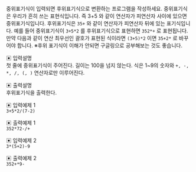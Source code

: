 중위표기식이 입력되면 후위표기식으로 변환하는 프로그램을 작성하세요.
중위표기식은 우리가 흔히 쓰는 표현식입니다. 즉 3+5 와 같이 연산자가 피연산자 사이에 있으면 중위표기식입니다.
후위표기식은 `35+` 와 같이 연산자가 피연산자 뒤에 있는 표기식입니다.
예를 들어 중위표기식이 `3+5*2` 를 후위표기식으로 표현하면 `352*+` 로 표현됩니다.
만약 다음과 같이 연산 최우선인 괄호가 표현된 식이라면
`(3+5)*2` 이면 `35+2*` 로 바꾸어야 합니다.
※후위 표기식이 이해가 안되면 구글링으로 공부해보는 것도 좋습니다.


▣ 입력설명    
첫 줄에 중위표기식이 주어진다. 길이는 100을 넘지 않는다. 식은 1~9의 숫자와 `+, -, *, /, (, )` 연산자로만 이루어진다.


▣ 출력설명     
후위표기식을 출력한다.


▣ 입력예제 1  
`3+5*2/(7-2)`


▣ 출력예제 1  
`352*72-/+`


▣ 입력예제 2  
`3*(5+2)-9`


▣ 출력예제 2  
`352+*9-`
